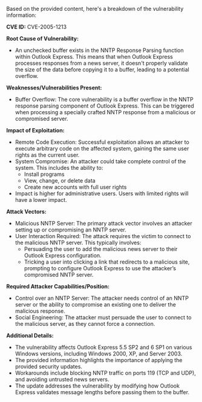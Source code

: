 Based on the provided content, here's a breakdown of the vulnerability information:

**CVE ID:** CVE-2005-1213

**Root Cause of Vulnerability:**
- An unchecked buffer exists in the NNTP Response Parsing function within Outlook Express. This means that when Outlook Express processes responses from a news server, it doesn't properly validate the size of the data before copying it to a buffer, leading to a potential overflow.

**Weaknesses/Vulnerabilities Present:**
- Buffer Overflow: The core vulnerability is a buffer overflow in the NNTP response parsing component of Outlook Express. This can be triggered when processing a specially crafted NNTP response from a malicious or compromised server.

**Impact of Exploitation:**
- Remote Code Execution: Successful exploitation allows an attacker to execute arbitrary code on the affected system, gaining the same user rights as the current user.
- System Compromise: An attacker could take complete control of the system. This includes the ability to:
    - Install programs
    - View, change, or delete data
    - Create new accounts with full user rights
-  Impact is higher for administrative users. Users with limited rights will have a lower impact.

**Attack Vectors:**
- Malicious NNTP Server: The primary attack vector involves an attacker setting up or compromising an NNTP server.
- User Interaction Required: The attack requires the victim to connect to the malicious NNTP server. This typically involves:
    - Persuading the user to add the malicious news server to their Outlook Express configuration.
    - Tricking a user into clicking a link that redirects to a malicious site, prompting to configure Outlook Express to use the attacker’s compromised NNTP server.

**Required Attacker Capabilities/Position:**
- Control over an NNTP Server: The attacker needs control of an NNTP server or the ability to compromise an existing one to deliver the malicious response.
- Social Engineering: The attacker must persuade the user to connect to the malicious server, as they cannot force a connection.

**Additional Details:**
- The vulnerability affects Outlook Express 5.5 SP2 and 6 SP1 on various Windows versions, including Windows 2000, XP, and Server 2003.
- The provided information highlights the importance of applying the provided security updates.
- Workarounds include blocking NNTP traffic on ports 119 (TCP and UDP), and avoiding untrusted news servers.
- The update addresses the vulnerability by modifying how Outlook Express validates message lengths before passing them to the buffer.